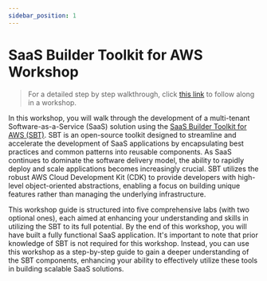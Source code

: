 ```yaml
---
sidebar_position: 1
---
```


# SaaS Builder Toolkit for AWS Workshop

>For a detailed step by step walkthrough, click [this link](https://catalog.us-east-1.prod.workshops.aws/workshops/edc9cdde-87b1-4da3-8db8-ac0667b87cb6/en-US) to follow along in a workshop.

In this workshop, you will walk through the development of a multi-tenant Software-as-a-Service (SaaS) solution using the [SaaS Builder Toolkit for AWS (SBT)](https://github.com/awslabs/sbt-aws). SBT is an open-source toolkit designed to streamline and accelerate the development of SaaS applications by encapsulating best practices and common patterns into reusable components. As SaaS continues to dominate the software delivery model, the ability to rapidly deploy and scale applications becomes increasingly crucial. SBT utilizes the robust AWS Cloud Development Kit (CDK) to provide developers with high-level object-oriented abstractions, enabling a focus on building unique features rather than managing the underlying infrastructure.

This workshop guide is structured into five comprehensive labs (with two optional ones), each aimed at enhancing your understanding and skills in utilizing the SBT to its full potential. By the end of this workshop, you will have built a fully functional SaaS application. It's important to note that prior knowledge of SBT is not required for this workshop. Instead, you can use this workshop as a step-by-step guide to gain a deeper understanding of the SBT components, enhancing your ability to effectively utilize these tools in building scalable SaaS solutions.
